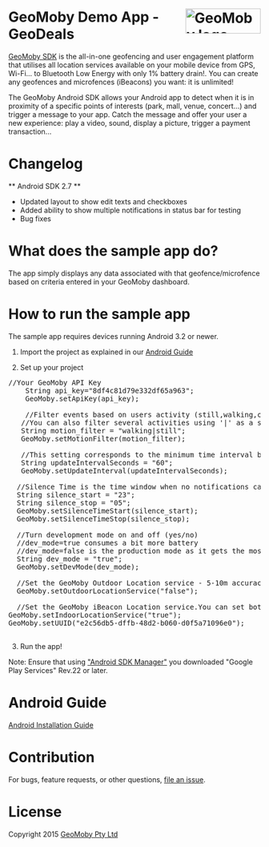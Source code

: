 <a href="http://www.geomoby.com/"><img alt="GeoMoby logo" align="right" width="150" height="50" src="http://www.geomoby.com/images/geomoby/GeoMobySmallColor.png" /></a> GeoMoby Demo App - GeoDeals
=================

[GeoMoby SDK](http://www.geomoby.com/) is the all-in-one geofencing and user engagement platform that utilises all location services available on your mobile device from GPS, Wi-Fi... to Bluetooth Low Energy with only 1% battery drain!. You can create any geofences and microfences (iBeacons) you want: it is unlimited!

The GeoMoby Android SDK allows your Android app to detect when it is in proximity of a specific points of interests (park, mall, venue, concert...) and trigger a message to your app. Catch the message and offer your user a new experience: play a video, sound, display a picture, trigger a payment transaction...

Changelog
=========

** Android SDK 2.7 **	
* Updated layout to show edit texts and checkboxes
* Added ability to show multiple notifications in status bar for testing
* Bug fixes


What does the sample app do?
============================

The app simply displays any data associated with that geofence/microfence based on criteria entered in your GeoMoby dashboard.

How to run the sample app
=========================

The sample app requires devices running Android 3.2 or newer.

 1. Import the project as explained in our <a href="http://geomoby.com/developers/tutorial/android/android-getting-started.php">Android Guide</a>

 2. Set up your project

   <pre>//Your GeoMoby API Key
    String api_key="8df4c81d79e332df65a963";
    GeoMoby.setApiKey(api_key);

    //Filter events based on users activity (still,walking,cycling,driving,tilting - default:walking - debug:tilting). 
   //You can also filter several activities using '|' as a separator (tilting|walking)
   String motion_filter = "walking|still";
   GeoMoby.setMotionFilter(motion_filter);

   //This setting corresponds to the minimum time interval between 2 GeoMoby service calls (in seconds) -    Recommended 60s.
   String updateIntervalSeconds = "60";
   GeoMoby.setUpdateInterval(updateIntervalSeconds);

  //Silence Time is the time window when no notifications can be sent (24 hour)
  String silence_start = "23";
  String silence_stop = "05";
  GeoMoby.setSilenceTimeStart(silence_start);
  GeoMoby.setSilenceTimeStop(silence_stop);

  //Turn development mode on and off (yes/no)
  //dev_mode=true consumes a bit more battery
  //dev_mode=false is the production mode as it gets the most out of our optimised battery management
  String dev_mode = "true";
  GeoMoby.setDevMode(dev_mode);

  //Set the GeoMoby Outdoor Location service - 5-10m accuracy outdoors and about 20m indoors (no iBeacons needed)
  GeoMoby.setOutdoorLocationService("false");

  //Set the GeoMoby iBeacon Location service.You can set both indoor and outdoor to "true" for a end-to-end monitoring experience
GeoMoby.setIndoorLocationService("true");		
GeoMoby.setUUID("e2c56db5-dffb-48d2-b060-d0f5a71096e0");
  </pre>

 3. Run the app!

Note: Ensure that using ["Android SDK Manager"](http://developer.android.com/tools/help/sdk-manager.html) you downloaded "Google Play Services" Rev.22 or later.

Android Guide
================
<a href="http://geomoby.com/developers/tutorial/android/android-getting-started.php"> Android Installation Guide</a>

Contribution
============

For bugs, feature requests, or other questions, [file an issue](https://github.com/geomoby/GeoDeals-android/issues).

License
=======

Copyright 2015 [GeoMoby Pty Ltd](http://www.geomoby.com/)

 
